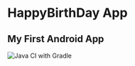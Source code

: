 # HappyBirthDay App
## My First Android App

![Java CI with Gradle](https://github.com/Procoder16/first-android-app/workflows/Java%20CI%20with%20Gradle/badge.svg?branch=master)

